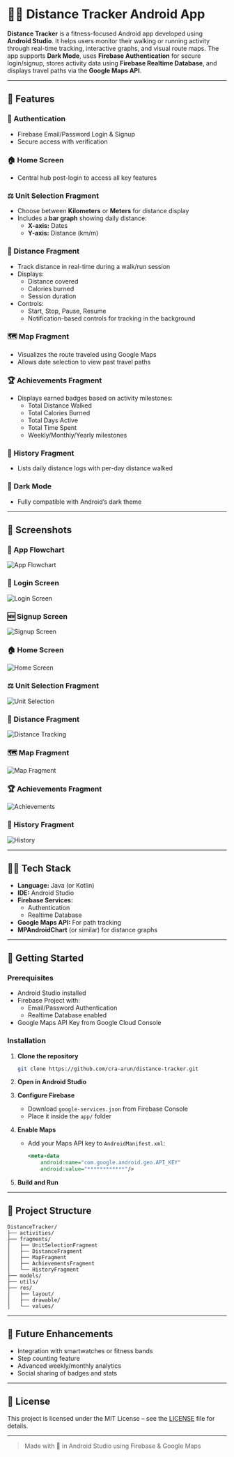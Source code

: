 
# 🚶‍♂️ Distance Tracker Android App

**Distance Tracker** is a fitness-focused Android app developed using **Android Studio**. It helps users monitor their walking or running activity through real-time tracking, interactive graphs, and visual route maps. The app supports **Dark Mode**, uses **Firebase Authentication** for secure login/signup, stores activity data using **Firebase Realtime Database**, and displays travel paths via the **Google Maps API**.

---

## 📱 Features

### 🔐 Authentication
- Firebase Email/Password Login & Signup
- Secure access with verification

### 🏠 Home Screen
- Central hub post-login to access all key features

### ⚖️ Unit Selection Fragment
- Choose between **Kilometers** or **Meters** for distance display
- Includes a **bar graph** showing daily distance:
  - **X-axis:** Dates
  - **Y-axis:** Distance (km/m)

### 📏 Distance Fragment
- Track distance in real-time during a walk/run session
- Displays:
  - Distance covered
  - Calories burned
  - Session duration
- Controls:
  - Start, Stop, Pause, Resume
  - Notification-based controls for tracking in the background

### 🗺️ Map Fragment
- Visualizes the route traveled using Google Maps
- Allows date selection to view past travel paths

### 🏆 Achievements Fragment
- Displays earned badges based on activity milestones:
  - Total Distance Walked
  - Total Calories Burned
  - Total Days Active
  - Total Time Spent
  - Weekly/Monthly/Yearly milestones

### 📅 History Fragment
- Lists daily distance logs with per-day distance walked

### 🌙 Dark Mode
- Fully compatible with Android’s dark theme

---

## 📸 Screenshots

### 🔄 App Flowchart
![App Flowchart](media/flowgraph.jpg)

### 🔐 Login Screen
![Login Screen](media/screenshots/login_screen.jpg)

### 🆕 Signup Screen
![Signup Screen](media/screenshots/signup_screen.jpg)

### 🏠 Home Screen
![Home Screen](media/screenshots/home_screen.jpg)

### ⚖️ Unit Selection Fragment
![Unit Selection](media/screenshots/unit_selection.jpg)

### 📏 Distance Fragment
![Distance Tracking](media/screenshots/distance.jpg)

### 🗺️ Map Fragment
![Map Fragment](media/screenshots/maps.jpg)

### 🏆 Achievements Fragment
![Achievements](media/screenshots/achievements.jpg)

### 📅 History Fragment
![History](media/screenshots/history.jpg)

---

## 🧑‍💻 Tech Stack

- **Language:** Java (or Kotlin)
- **IDE:** Android Studio
- **Firebase Services:**
  - Authentication
  - Realtime Database
- **Google Maps API:** For path tracking
- **MPAndroidChart** (or similar) for distance graphs

---

## 🚀 Getting Started

### Prerequisites

- Android Studio installed
- Firebase Project with:
  - Email/Password Authentication
  - Realtime Database enabled
- Google Maps API Key from Google Cloud Console

### Installation

1. **Clone the repository**
   ```bash
   git clone https://github.com/cra-arun/distance-tracker.git
   ```

2. **Open in Android Studio**

3. **Configure Firebase**
   - Download `google-services.json` from Firebase Console
   - Place it inside the `app/` folder

4. **Enable Maps**
   - Add your Maps API key to `AndroidManifest.xml`:
     ```xml
     <meta-data
         android:name="com.google.android.geo.API_KEY"
         android:value="************"/>
     ```

5. **Build and Run**

---

## 📂 Project Structure

```
DistanceTracker/
├── activities/
├── fragments/
│   ├── UnitSelectionFragment
│   ├── DistanceFragment
│   ├── MapFragment
│   ├── AchievementsFragment
│   └── HistoryFragment
├── models/
├── utils/
├── res/
│   ├── layout/
│   ├── drawable/
│   └── values/
```

---

## 🎯 Future Enhancements

- Integration with smartwatches or fitness bands
- Step counting feature
- Advanced weekly/monthly analytics
- Social sharing of badges and stats

---

## 📃 License

This project is licensed under the MIT License – see the [LICENSE](LICENSE) file for details.

---

> Made with 💙 in Android Studio using Firebase & Google Maps

